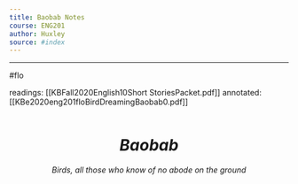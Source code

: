```yaml
---
title: Baobab Notes 
course: ENG201
author: Huxley 
source: #index
---
```


---

#flo 

readings: [[KBFall2020English10Short StoriesPacket.pdf]]
annotated: [[KBe2020eng201floBirdDreamingBaobab0.pdf]]

```
```
# $$Baobab$$
*$$Birds,\ all\ those\ who\ know\ of\ no\ abode\ on\ the\ ground$$*































